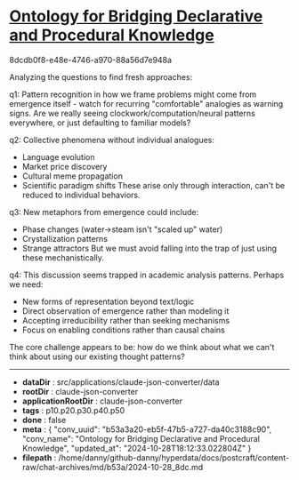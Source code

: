 # [Ontology for Bridging Declarative and Procedural Knowledge](https://claude.ai/chat/b53a3a20-eb5f-47b5-a727-da40c3188c90)

8dcdb0f8-e48e-4746-a970-88a56d7e948a

 Analyzing the questions to find fresh approaches:

q1: Pattern recognition in how we frame problems might come from emergence itself - watch for recurring "comfortable" analogies as warning signs. Are we really seeing clockwork/computation/neural patterns everywhere, or just defaulting to familiar models?

q2: Collective phenomena without individual analogues:
- Language evolution
- Market price discovery
- Cultural meme propagation 
- Scientific paradigm shifts
These arise only through interaction, can't be reduced to individual behaviors.

q3: New metaphors from emergence could include:
- Phase changes (water->steam isn't "scaled up" water)
- Crystallization patterns
- Strange attractors
But we must avoid falling into the trap of just using these mechanistically.

q4: This discussion seems trapped in academic analysis patterns. Perhaps we need:
- New forms of representation beyond text/logic
- Direct observation of emergence rather than modeling it
- Accepting irreducibility rather than seeking mechanisms
- Focus on enabling conditions rather than causal chains

The core challenge appears to be: how do we think about what we can't think about using our existing thought patterns?

---

* **dataDir** : src/applications/claude-json-converter/data
* **rootDir** : claude-json-converter
* **applicationRootDir** : claude-json-converter
* **tags** : p10.p20.p30.p40.p50
* **done** : false
* **meta** : {
  "conv_uuid": "b53a3a20-eb5f-47b5-a727-da40c3188c90",
  "conv_name": "Ontology for Bridging Declarative and Procedural Knowledge",
  "updated_at": "2024-10-28T18:12:33.022804Z"
}
* **filepath** : /home/danny/github-danny/hyperdata/docs/postcraft/content-raw/chat-archives/md/b53a/2024-10-28_8dc.md